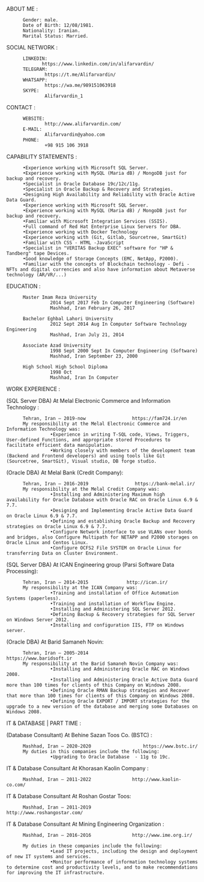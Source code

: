 ABOUT ME :

          Gender: male.
          Date of Birth: 12/08/1981.
          Nationality: Iranian.
          Marital Status: Married.

SOCIAL NETWORK :

          LINKEDIN:
                 https://www.linkedin.com/in/alifarvardin/
          TELEGRAM:
                  https://t.me/Alifarvardin/
          WHATSAPP:
                  https://wa.me/989151063918
          SKYPE:
                  Alifarvardin_1
                            
CONTACT :

          WEBSITE:
                  http://www.alifarvardin.com/
          E-MAIL:
                  Alifarvardin@yahoo.com
          PHONE:
                  +98 915 106 3918
                            

CAPABILITY STATEMENTS : 

          •Experience working with Microsoft SQL Server.
          •Experience working with MySQL (Maria dB) / MongoDB just for backup and recovery.
          •Specialist in Oracle Database 19c/12c/11g.
          •Specialist in Oracle Backup & Recovery and Strategies.
          •Designing High Availability and Reliability with Oracle Active Data Guard.
          •Experience working with Microsoft SQL Server.
          •Experience working with MySQL (Maria dB) / MongoDB just for backup and recovery.
          •Familiar with Microsoft Integration Services (SSIS).
          •Full command of Red Hat Enterprise Linux Servers for DBA.
          •Experience working with Docker Technology 
          •Experience working with (Git, Gitlab, Sourcetree, SmartGit)
          •Familiar with CSS - HTML -JavaScript
          •Specialist in "VERITAS Backup EXEC" software for "HP & Tandberg" tape Devices.
          •Good knowledge of Storage Concepts (EMC, NetApp, P2000).
          •Familiar with the concepts of Blockchain technology - Defi - NFTs and digital currencies and also have information about Metaverse technology (AR/VR/...)


EDUCATION : 

          Master Imam Reza University
                    2014 Sept 2017 Feb In Computer Engineering (Software)
                    Mashhad, Iran February 26, 2017

          Bachelor Eghbal Lahori University
                    2012 Sept 2014 Aug In Computer Software Technology Engineering
                    Mashhad, Iran July 21, 2014

          Associate Azad University
                    1998 Sept 2000 Sept In Computer Engineering (Software)
                    Mashhad, Iran September 23, 2000

          High School High School Diploma
                    1998 Oct
                    Mashhad, Iran In Computer


WORK EXPERIENCE :

(SQL Server DBA) At Melal Electronic Commerce and Information Technology  :

          Tehran, Iran — 2019-now                 https://fam724.ir/en
          My responsibility at the Melal Electronic Commerce and Information Technology was:
                    •Experience in writing T-SQL code, Views, Triggers, User-defined Functions, and appropriate stored Procedures to facilitate efficient data manipulation.
                    •Working closely with members of the development team (Backend and Frontend developers) and using tools like Git (Sourcetree, SmartGit), Visual studio, DB forge studio. 
                    
(Oracle DBA) At Melal Bank (Credit Company):

          Tehran, Iran — 2016-2019                 https://bank-melal.ir/
          My responsibility at the Melal Credit Company was:
                    •Installing and Administering Maximum high availability for Oracle Database with Oracle RAC on Oracle Linux 6.9 & 7.7.
                    •Designing and Implementing Oracle Active Data Guard on Oracle Linux 6.9 & 7.7.
                    •Defining and establishing Oracle Backup and Recovery strategies on Oracle Linux 6.9 & 7.7.
                    •Configure Network interface to use VLANs over bonds and bridges, also Configure Multipath for NETAPP and P2000 storages on Oracle Linux and Centos Linux.
                    •Configure OCFS2 File SYSTEM on Oracle Linux for transferring Data on Cluster Environment.

(SQL Server DBA) At ICAN Engineering group (Parsi Software Data Processing):

          Tehran, Iran — 2014-2015              http://ican.ir/
          My responsibility at the ICAN Company was:                                                                                           
                    •Training and installation of Office Automation Systems (paperless).
                    •Training and installation of Workflow Engine.
                    •Installing and Administering SQL Server 2012.
                    •Defining Backup & Recovery strategies for SQL Server on Windows Server 2012.
                    •Installing and configuration IIS, FTP on Windows server.

(Oracle DBA) At Barid Samaneh Novin:

          Tehran, Iran — 2005-2014                    https://www.baridsoft.ir                               
          My responsibility at the Barid Samaneh Novin Company was:
                    •Installing and Administering Oracle RAC on Windows 2008.
                    •Installing and Administering Oracle Active Data Guard more than 100 times for clients of this Company on Windows 2008.
                    •Defining Oracle RMAN Backup strategies and Recover that more than 100 times for clients of this Company on Windows 2008.
                    •Defining Oracle EXPORT / IMPORT strategies for the upgrade to a new version of the database and merging some Databases on Windows 2008. 


IT & DATABASE | PART TIME :

(Database Consultant) At Behine Sazan Toos Co. (BSTC) :

          Mashhad, Iran — 2020-2020                   https://www.bstc.ir/
          My duties in this companies include the following:
                    •Upgrading to Oracle Database  - 11g to 19c.

IT & Database Consultant At  Khorasan Kaolin Company :

          Mashhad, Iran — 2011-2022               http://www.kaolin-co.com/
IT & Database Consultant At Roshan Gostar Toos:

          Mashhad, Iran — 2011-2019               http://www.roshangostar.com/

IT & Database Consultant At Mining Engineering Organization :

          Mashhad, Iran — 2016-2016               http://www.ime.org.ir/

          My duties in these companies include the following:
                    •Lead IT projects, including the design and deployment of new IT systems and services.
                    •Monitor performance of information technology systems to determine cost and productivity levels, and to make recommendations for improving the IT infrastructure.
